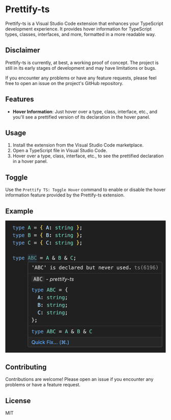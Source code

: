 # Prettify-ts

Prettify-ts is a Visual Studio Code extension that enhances your TypeScript development experience. It provides hover information for TypeScript types, classes, interfaces, and more, formatted in a more readable way.

## Disclaimer

Prettify-ts is currently, at best, a working proof of concept. The project is still in its early stages of development and may have limitations or bugs.

If you encounter any problems or have any feature requests, please feel free to open an issue on the project's GitHub repository.

## Features

- **Hover Information**: Just hover over a type, class, interface, etc., and you'll see a prettified version of its declaration in the hover panel.

## Usage

1. Install the extension from the Visual Studio Code marketplace.
2. Open a TypeScript file in Visual Studio Code.
3. Hover over a type, class, interface, etc., to see the prettified declaration in a hover panel.

## Toggle

Use the `Prettify TS: Toggle Hover` command to enable or disable the hover information feature provided by the Prettify-ts extension.

## Example

![Example Photo](./assets/example.png)

## Contributing

Contributions are welcome! Please open an issue if you encounter any problems or have a feature request.

## License

MIT